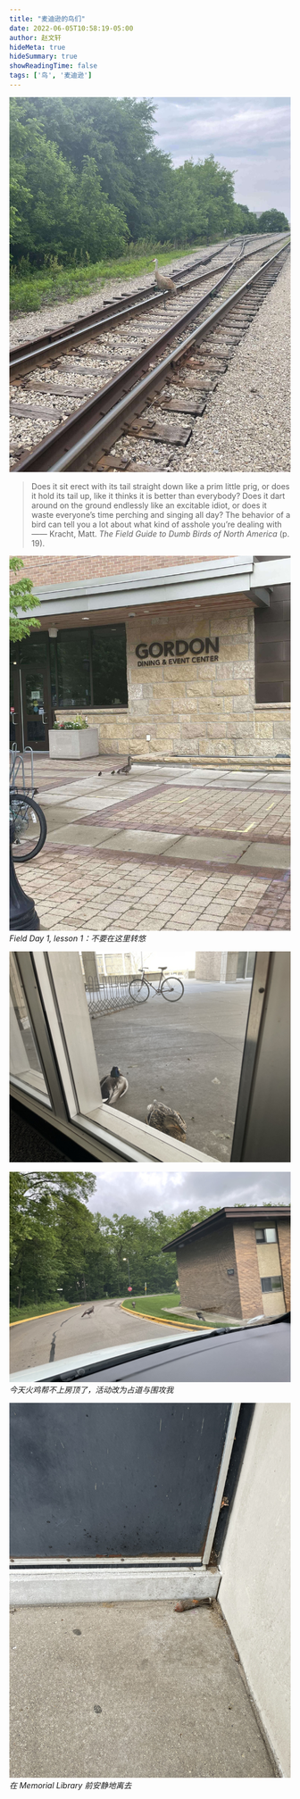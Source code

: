 ```yaml
---
title: "麦迪逊的鸟们"
date: 2022-06-05T10:58:19-05:00
author: 赵文轩
hideMeta: true
hideSummary: true
showReadingTime: false
tags: ['鸟', '麦迪逊']
---
```

![bird_at_rail](bird_rail.jpg) 
> Does it sit erect with its tail straight down like a prim little prig, or does it hold its tail up, like it thinks it is better than everybody? Does it dart around on the ground endlessly like an excitable idiot, or does it waste everyone’s time perching and singing all day? The behavior of a bird can tell you a lot about what kind of asshole you’re dealing with —— Kracht, Matt. *The Field Guide to Dumb Birds of North America* (p. 19). 

![](ducks.jpg)
_Field Day 1, lesson 1：不要在这里转悠_

![](couple.jpg)

![](turkey.jpg)
_今天火鸡帮不上房顶了，活动改为占道与围攻我_

![](body.jpg)
_在 Memorial Library 前安静地离去_